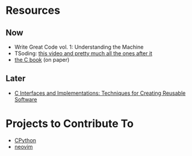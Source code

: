# Resources

## Now
- Write Great Code vol. 1: Understanding the Machine 
- TSoding: [this video and pretty much all the ones after it][1]
- [the C book][2] (on paper)

## Later
- [C Interfaces and Implementations: Techniques for Creating Reusable Software][3]

# Projects to Contribute To
- [CPython][4]
- [neovim][5]

[1]: https://www.twitch.tv/videos/1685122716?filter=archives&sort=time
[2]: https://www.amazon.com/Programming-Language-2nd-Brian-Kernighan/dp/0131103628/ref=sr_1_1?keywords=the+c+book&qid=1673862537&sr=8-1
[3]: https://www.amazon.com/gp/product/0201498413/ref=ox_sc_act_title_1?smid=A137N5PCRAJMCA&psc=1
[4]: https://github.com/python/CPython
[5]: https://github.com/neovim/neovim
